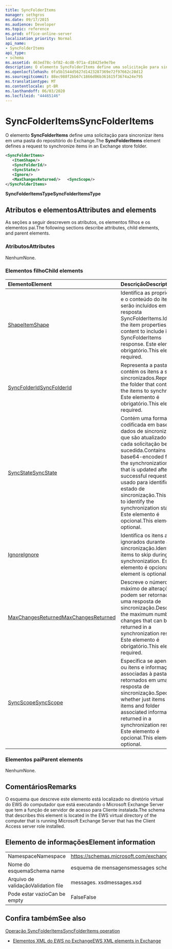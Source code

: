 ```yaml
---
title: SyncFolderItems
manager: sethgros
ms.date: 09/17/2015
ms.audience: Developer
ms.topic: reference
ms.prod: office-online-server
localization_priority: Normal
api_name:
- SyncFolderItems
api_type:
- schema
ms.assetid: 463ed78c-bf82-4cd8-971a-d18425e9e7be
description: O elemento SyncFolderItems define uma solicitação para sincronizar itens em uma pasta do repositório do Exchange.
ms.openlocfilehash: 0fa5b1544d5627d1423287369e72f97662c28d12
ms.sourcegitcommit: 88ec988f2bb67c1866d06b361615f3674a24e795
ms.translationtype: MT
ms.contentlocale: pt-BR
ms.lasthandoff: 06/03/2020
ms.locfileid: "44465146"
---
```

# <a name="syncfolderitems"></a><span data-ttu-id="1df48-103">SyncFolderItems</span><span class="sxs-lookup"><span data-stu-id="1df48-103">SyncFolderItems</span></span>

<span data-ttu-id="1df48-104">O elemento **SyncFolderItems** define uma solicitação para sincronizar itens em uma pasta do repositório do Exchange.</span><span class="sxs-lookup"><span data-stu-id="1df48-104">The **SyncFolderItems** element defines a request to synchronize items in an Exchange store folder.</span></span> 
  
```xml
<SyncFolderItems>
   <ItemShape/>
   <SyncFolderId/>
   <SyncState/>
   <Ignore/>
   <MaxChangesReturned/>   <SyncScope/>
</SyncFolderItems>
```

 <span data-ttu-id="1df48-105">**SyncFolderItemsType**</span><span class="sxs-lookup"><span data-stu-id="1df48-105">**SyncFolderItemsType**</span></span>
## <a name="attributes-and-elements"></a><span data-ttu-id="1df48-106">Atributos e elementos</span><span class="sxs-lookup"><span data-stu-id="1df48-106">Attributes and elements</span></span>

<span data-ttu-id="1df48-107">As seções a seguir descrevem os atributos, os elementos filhos e os elementos pai.</span><span class="sxs-lookup"><span data-stu-id="1df48-107">The following sections describe attributes, child elements, and parent elements.</span></span>
  
### <a name="attributes"></a><span data-ttu-id="1df48-108">Atributos</span><span class="sxs-lookup"><span data-stu-id="1df48-108">Attributes</span></span>

<span data-ttu-id="1df48-109">Nenhum</span><span class="sxs-lookup"><span data-stu-id="1df48-109">None.</span></span>
  
### <a name="child-elements"></a><span data-ttu-id="1df48-110">Elementos filho</span><span class="sxs-lookup"><span data-stu-id="1df48-110">Child elements</span></span>

|<span data-ttu-id="1df48-111">**Elemento**</span><span class="sxs-lookup"><span data-stu-id="1df48-111">**Element**</span></span>|<span data-ttu-id="1df48-112">**Descrição**</span><span class="sxs-lookup"><span data-stu-id="1df48-112">**Description**</span></span>|
|:-----|:-----|
|[<span data-ttu-id="1df48-113">Shape</span><span class="sxs-lookup"><span data-stu-id="1df48-113">ItemShape</span></span>](itemshape.md) <br/> |<span data-ttu-id="1df48-114">Identifica as propriedades e o conteúdo do item que serão incluídos em uma resposta SyncFolderItems.</span><span class="sxs-lookup"><span data-stu-id="1df48-114">Identifies the item properties and content to include in a SyncFolderItems response.</span></span> <span data-ttu-id="1df48-115">Este elemento é obrigatório.</span><span class="sxs-lookup"><span data-stu-id="1df48-115">This element is required.</span></span>  <br/> |
|[<span data-ttu-id="1df48-116">SyncFolderId</span><span class="sxs-lookup"><span data-stu-id="1df48-116">SyncFolderId</span></span>](syncfolderid.md) <br/> |<span data-ttu-id="1df48-117">Representa a pasta que contém os itens a serem sincronizados.</span><span class="sxs-lookup"><span data-stu-id="1df48-117">Represents the folder that contains the items to synchronize.</span></span> <span data-ttu-id="1df48-118">Este elemento é obrigatório.</span><span class="sxs-lookup"><span data-stu-id="1df48-118">This element is required.</span></span>  <br/> |
|[<span data-ttu-id="1df48-119">SyncState</span><span class="sxs-lookup"><span data-stu-id="1df48-119">SyncState</span></span>](syncstate-ex15websvcsotherref.md) <br/> |<span data-ttu-id="1df48-120">Contém uma forma codificada em base64 dos dados de sincronização que são atualizados após cada solicitação bem-sucedida.</span><span class="sxs-lookup"><span data-stu-id="1df48-120">Contains a base64-encoded form of the synchronization data that is updated after each successful request.</span></span> <span data-ttu-id="1df48-121">Isso é usado para identificar o estado de sincronização.</span><span class="sxs-lookup"><span data-stu-id="1df48-121">This is used to identify the synchronization state.</span></span> <span data-ttu-id="1df48-122">Este elemento é opcional.</span><span class="sxs-lookup"><span data-stu-id="1df48-122">This element is optional.</span></span>  <br/> |
|[<span data-ttu-id="1df48-123">Ignore</span><span class="sxs-lookup"><span data-stu-id="1df48-123">Ignore</span></span>](ignore.md) <br/> |<span data-ttu-id="1df48-124">Identifica os itens a serem ignorados durante a sincronização.</span><span class="sxs-lookup"><span data-stu-id="1df48-124">Identifies items to skip during synchronization.</span></span> <span data-ttu-id="1df48-125">Este elemento é opcional.</span><span class="sxs-lookup"><span data-stu-id="1df48-125">This element is optional.</span></span>  <br/> |
|[<span data-ttu-id="1df48-126">MaxChangesReturned</span><span class="sxs-lookup"><span data-stu-id="1df48-126">MaxChangesReturned</span></span>](maxchangesreturned.md) <br/> |<span data-ttu-id="1df48-127">Descreve o número máximo de alterações que podem ser retornadas em uma resposta de sincronização.</span><span class="sxs-lookup"><span data-stu-id="1df48-127">Describes the maximum number of changes that can be returned in a synchronization response.</span></span> <span data-ttu-id="1df48-128">Este elemento é obrigatório.</span><span class="sxs-lookup"><span data-stu-id="1df48-128">This element is required.</span></span>  <br/> |
|[<span data-ttu-id="1df48-129">SyncScope</span><span class="sxs-lookup"><span data-stu-id="1df48-129">SyncScope</span></span>](syncscope.md) <br/> |<span data-ttu-id="1df48-130">Especifica se apenas itens ou itens e informações associadas à pasta são retornados em uma resposta de sincronização.</span><span class="sxs-lookup"><span data-stu-id="1df48-130">Specifies whether just items or items and folder associated information are returned in a synchronization response.</span></span> <span data-ttu-id="1df48-131">Este elemento é opcional.</span><span class="sxs-lookup"><span data-stu-id="1df48-131">This element is optional.</span></span>  <br/> |
   
### <a name="parent-elements"></a><span data-ttu-id="1df48-132">Elementos pai</span><span class="sxs-lookup"><span data-stu-id="1df48-132">Parent elements</span></span>

<span data-ttu-id="1df48-133">Nenhum</span><span class="sxs-lookup"><span data-stu-id="1df48-133">None.</span></span>
  
## <a name="remarks"></a><span data-ttu-id="1df48-134">Comentários</span><span class="sxs-lookup"><span data-stu-id="1df48-134">Remarks</span></span>

<span data-ttu-id="1df48-135">O esquema que descreve este elemento está localizado no diretório virtual do EWS do computador que está executando o Microsoft Exchange Server que tem a função de servidor de acesso para Cliente instalada.</span><span class="sxs-lookup"><span data-stu-id="1df48-135">The schema that describes this element is located in the EWS virtual directory of the computer that is running Microsoft Exchange Server that has the Client Access server role installed.</span></span>
  
## <a name="element-information"></a><span data-ttu-id="1df48-136">Elemento de informações</span><span class="sxs-lookup"><span data-stu-id="1df48-136">Element information</span></span>

|||
|:-----|:-----|
|<span data-ttu-id="1df48-137">Namespace</span><span class="sxs-lookup"><span data-stu-id="1df48-137">Namespace</span></span>  <br/> |https://schemas.microsoft.com/exchange/services/2006/messages  <br/> |
|<span data-ttu-id="1df48-138">Nome do esquema</span><span class="sxs-lookup"><span data-stu-id="1df48-138">Schema name</span></span>  <br/> |<span data-ttu-id="1df48-139">esquema de mensagens</span><span class="sxs-lookup"><span data-stu-id="1df48-139">messages schema</span></span>  <br/> |
|<span data-ttu-id="1df48-140">Arquivo de validação</span><span class="sxs-lookup"><span data-stu-id="1df48-140">Validation file</span></span>  <br/> |<span data-ttu-id="1df48-141">messages. xsd</span><span class="sxs-lookup"><span data-stu-id="1df48-141">messages.xsd</span></span>  <br/> |
|<span data-ttu-id="1df48-142">Pode estar vazio</span><span class="sxs-lookup"><span data-stu-id="1df48-142">Can be empty</span></span>  <br/> |<span data-ttu-id="1df48-143">False</span><span class="sxs-lookup"><span data-stu-id="1df48-143">False</span></span>  <br/> |
   
## <a name="see-also"></a><span data-ttu-id="1df48-144">Confira também</span><span class="sxs-lookup"><span data-stu-id="1df48-144">See also</span></span>



[<span data-ttu-id="1df48-145">Operação SyncFolderItems</span><span class="sxs-lookup"><span data-stu-id="1df48-145">SyncFolderItems operation</span></span>](syncfolderitems-operation.md)


- [<span data-ttu-id="1df48-146">Elementos XML do EWS no Exchange</span><span class="sxs-lookup"><span data-stu-id="1df48-146">EWS XML elements in Exchange</span></span>](ews-xml-elements-in-exchange.md)

